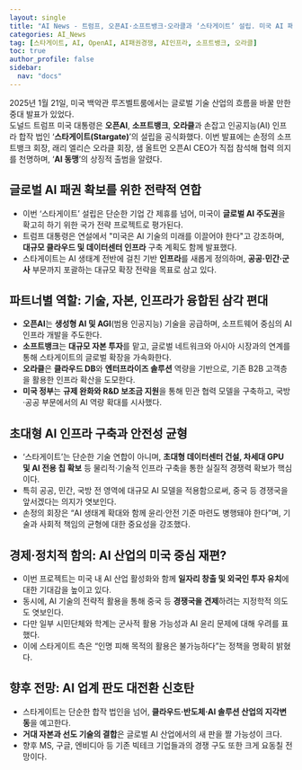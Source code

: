 ```yaml
---
layout: single
title: "AI News - 트럼프, 오픈AI·소프트뱅크·오라클과 ‘스타게이트’ 설립. 미국 AI 패권 노린다"
categories: AI_News
tag: [스타게이트, AI, OpenAI, AI패권경쟁, AI인프라, 소프트뱅크, 오라클]
toc: true
author_profile: false
sidebar:
  nav: "docs"
---
```

2025년 1월 21일, 미국 백악관 루즈벨트룸에서는 글로벌 기술 산업의 흐름을 바꿀 만한 중대 발표가 있었다. <br>
도널드 트럼프 미국 대통령은 **오픈AI**, **소프트뱅크**, **오라클**과 손잡고 인공지능(AI) 인프라 합작 법인 ‘**스타게이트(Stargate)**’의 설립을 공식화했다. 이번 발표에는 손정의 소프트뱅크 회장, 래리 엘리슨 오라클 회장, 샘 올트먼 오픈AI CEO가 직접 참석해 협력 의지를 천명하며, ‘**AI 동맹**’의 상징적 출범을 알렸다.

## 글로벌 AI 패권 확보를 위한 전략적 연합
- 이번 ‘스타게이트’ 설립은 단순한 기업 간 제휴를 넘어, 미국이 **글로벌 AI 주도권**을 확고히 하기 위한 국가 전략 프로젝트로 평가된다.
- 트럼프 대통령은 연설에서 "미국은 AI 기술의 미래를 이끌어야 한다"고 강조하며, **대규모 클라우드 및 데이터센터 인프라** 구축 계획도 함께 발표했다.
- 스타게이트는 AI 생태계 전반에 걸친 기반 **인프라**를 새롭게 정의하며, **공공·민간·군사** 부문까지 포괄하는 대규모 확장 전략을 목표로 삼고 있다.

## 파트너별 역할: 기술, 자본, 인프라가 융합된 삼각 편대
- **오픈AI**는 **생성형 AI 및 AGI**(범용 인공지능) 기술을 공급하며, 소프트웨어 중심의 AI 인프라 개발을 주도한다.
- **소프트뱅크**는 **대규모 자본 투자**를 맡고, 글로벌 네트워크와 아시아 시장과의 연계를 통해 스타게이트의 글로벌 확장을 가속화한다.
- **오라클**은 **클라우드 DB**와 **엔터프라이즈 솔루션** 역량을 기반으로, 기존 B2B 고객층을 활용한 인프라 확산을 도모한다.
- **미국 정부**는 **규제 완화와 R&D 보조금 지원**을 통해 민관 협력 모델을 구축하고, 국방·공공 부문에서의 AI 역량 확대를 시사했다.

## 초대형 AI 인프라 구축과 안전성 균형
- ‘스타게이트’는 단순한 기술 연합이 아니며, **초대형 데이터센터 건설, 차세대 GPU 및 AI 전용 칩 확보** 등 물리적·기술적 인프라 구축을 통한 실질적 경쟁력 확보가 핵심이다.
- 특히 공공, 민간, 국방 전 영역에 대규모 AI 모델을 적용함으로써, 중국 등 경쟁국을 앞서겠다는 의지가 엿보인다.
- 손정의 회장은 “AI 생태계 확대와 함께 윤리·안전 기준 마련도 병행돼야 한다”며, 기술과 사회적 책임의 균형에 대한 중요성을 강조했다.

## 경제·정치적 함의: AI 산업의 미국 중심 재편?
- 이번 프로젝트는 미국 내 AI 산업 활성화와 함께 **일자리 창출 및 외국인 투자 유치**에 대한 기대감을 높이고 있다.
- 동시에, AI 기술의 전략적 활용을 통해 중국 등 **경쟁국을 견제**하려는 지정학적 의도도 엿보인다.
- 다만 일부 시민단체와 학계는 군사적 활용 가능성과 AI 윤리 문제에 대해 우려를 표했다.
- 이에 스타게이트 측은 “인명 피해 목적의 활용은 불가능하다”는 정책을 명확히 밝혔다.

## 향후 전망: AI 업계 판도 대전환 신호탄
- 스타게이트는 단순한 합작 법인을 넘어, **클라우드·반도체·AI 솔루션 산업의 지각변동**을 예고한다.
- **거대 자본과 선도 기술의 결합**은 글로벌 AI 산업에서의 새 판을 짤 가능성이 크다.
- 향후 MS, 구글, 엔비디아 등 기존 빅테크 기업들과의 경쟁 구도 또한 크게 요동칠 전망이다.
